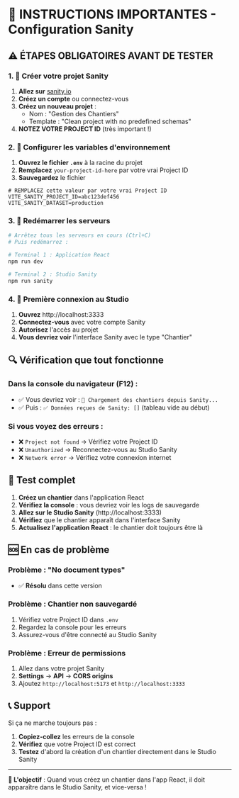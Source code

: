 # 🚨 INSTRUCTIONS IMPORTANTES - Configuration Sanity

## ⚠️ ÉTAPES OBLIGATOIRES AVANT DE TESTER

### 1. 🔧 Créer votre projet Sanity

1. **Allez sur** [sanity.io](https://www.sanity.io/)
2. **Créez un compte** ou connectez-vous
3. **Créez un nouveau projet** :
   - Nom : "Gestion des Chantiers"
   - Template : "Clean project with no predefined schemas"
4. **NOTEZ VOTRE PROJECT ID** (très important !)

### 2. 📝 Configurer les variables d'environnement

1. **Ouvrez le fichier `.env`** à la racine du projet
2. **Remplacez** `your-project-id-here` par votre vrai Project ID
3. **Sauvegardez** le fichier

```env
# REMPLACEZ cette valeur par votre vrai Project ID
VITE_SANITY_PROJECT_ID=abc123def456
VITE_SANITY_DATASET=production
```

### 3. 🚀 Redémarrer les serveurs

```bash
# Arrêtez tous les serveurs en cours (Ctrl+C)
# Puis redémarrez :

# Terminal 1 : Application React
npm run dev

# Terminal 2 : Studio Sanity
npm run sanity
```

### 4. 🎯 Première connexion au Studio

1. **Ouvrez** http://localhost:3333
2. **Connectez-vous** avec votre compte Sanity
3. **Autorisez** l'accès au projet
4. **Vous devriez voir** l'interface Sanity avec le type "Chantier"

## 🔍 Vérification que tout fonctionne

### Dans la console du navigateur (F12) :
- ✅ Vous devriez voir : `🔄 Chargement des chantiers depuis Sanity...`
- ✅ Puis : `✅ Données reçues de Sanity: []` (tableau vide au début)

### Si vous voyez des erreurs :
- ❌ `Project not found` → Vérifiez votre Project ID
- ❌ `Unauthorized` → Reconnectez-vous au Studio Sanity
- ❌ `Network error` → Vérifiez votre connexion internet

## 🧪 Test complet

1. **Créez un chantier** dans l'application React
2. **Vérifiez la console** : vous devriez voir les logs de sauvegarde
3. **Allez sur le Studio Sanity** (http://localhost:3333)
4. **Vérifiez** que le chantier apparaît dans l'interface Sanity
5. **Actualisez l'application React** : le chantier doit toujours être là

## 🆘 En cas de problème

### Problème : "No document types"
- ✅ **Résolu** dans cette version

### Problème : Chantier non sauvegardé
1. Vérifiez votre Project ID dans `.env`
2. Regardez la console pour les erreurs
3. Assurez-vous d'être connecté au Studio Sanity

### Problème : Erreur de permissions
1. Allez dans votre projet Sanity
2. **Settings** → **API** → **CORS origins**
3. Ajoutez `http://localhost:5173` et `http://localhost:3333`

## 📞 Support

Si ça ne marche toujours pas :
1. **Copiez-collez** les erreurs de la console
2. **Vérifiez** que votre Project ID est correct
3. **Testez** d'abord la création d'un chantier directement dans le Studio Sanity

---

**🎯 L'objectif** : Quand vous créez un chantier dans l'app React, il doit apparaître dans le Studio Sanity, et vice-versa !